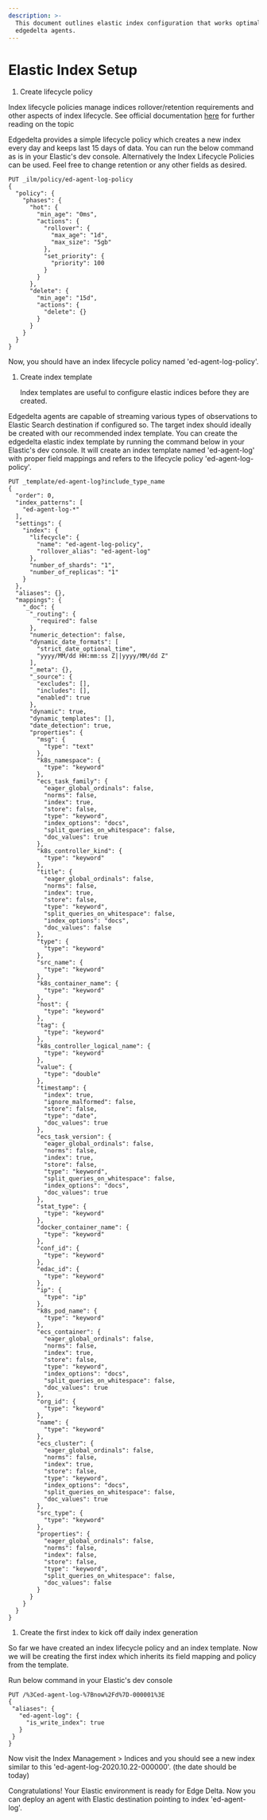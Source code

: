 ```yaml
---
description: >-
  This document outlines elastic index configuration that works optimally with
  edgedelta agents.
---
```


# Elastic Index Setup

1. Create lifecycle policy

Index lifecycle policies manage indices rollover/retention requirements and other aspects of index lifecycle. See official documentation [here](https://www.elastic.co/guide/en/elasticsearch/reference/current/index-lifecycle-management.html) for further reading on the topic

Edgedelta provides a simple lifecycle policy which creates a new index every day and keeps last 15 days of data. You can run the below command as is in your Elastic's dev console. Alternatively the Index Lifecycle Policies can be used. Feel free to change retention or any other fields as desired.

```text
PUT _ilm/policy/ed-agent-log-policy
{
  "policy": {
    "phases": {
      "hot": {
        "min_age": "0ms",
        "actions": {
          "rollover": {
            "max_age": "1d",
            "max_size": "5gb"
          },
          "set_priority": {
            "priority": 100
          }
        }
      },
      "delete": {
        "min_age": "15d",
        "actions": {
          "delete": {}
        }
      }
    }
  }
}
```

Now, you should have an index lifecycle policy named 'ed-agent-log-policy'.

1. Create index template

   Index templates are useful to configure elastic indices before they are created. 

Edgedelta agents are capable of streaming various types of observations to Elastic Search destination if configured so. The target index should ideally be created with our recommended index template. You can create the edgedelta elastic index template by running the command below in your Elastic's dev console. It will create an index template named 'ed-agent-log' with proper field mappings and refers to the lifecycle policy 'ed-agent-log-policy'.

```text
PUT _template/ed-agent-log?include_type_name
{
  "order": 0,
  "index_patterns": [
    "ed-agent-log-*"
  ],
  "settings": {
    "index": {
      "lifecycle": {
        "name": "ed-agent-log-policy",
        "rollover_alias": "ed-agent-log"
      },
      "number_of_shards": "1",
      "number_of_replicas": "1"
    }
  },
  "aliases": {},
  "mappings": {
    "_doc": {
      "_routing": {
        "required": false
      },
      "numeric_detection": false,
      "dynamic_date_formats": [
        "strict_date_optional_time",
        "yyyy/MM/dd HH:mm:ss Z||yyyy/MM/dd Z"
      ],
      "_meta": {},
      "_source": {
        "excludes": [],
        "includes": [],
        "enabled": true
      },
      "dynamic": true,
      "dynamic_templates": [],
      "date_detection": true,
      "properties": {
        "msg": {
          "type": "text"
        },
        "k8s_namespace": {
          "type": "keyword"
        },
        "ecs_task_family": {
          "eager_global_ordinals": false,
          "norms": false,
          "index": true,
          "store": false,
          "type": "keyword",
          "index_options": "docs",
          "split_queries_on_whitespace": false,
          "doc_values": true
        },
        "k8s_controller_kind": {
          "type": "keyword"
        },
        "title": {
          "eager_global_ordinals": false,
          "norms": false,
          "index": true,
          "store": false,
          "type": "keyword",
          "split_queries_on_whitespace": false,
          "index_options": "docs",
          "doc_values": false
        },
        "type": {
          "type": "keyword"
        },
        "src_name": {
          "type": "keyword"
        },
        "k8s_container_name": {
          "type": "keyword"
        },
        "host": {
          "type": "keyword"
        },
        "tag": {
          "type": "keyword"
        },
        "k8s_controller_logical_name": {
          "type": "keyword"
        },
        "value": {
          "type": "double"
        },
        "timestamp": {
          "index": true,
          "ignore_malformed": false,
          "store": false,
          "type": "date",
          "doc_values": true
        },
        "ecs_task_version": {
          "eager_global_ordinals": false,
          "norms": false,
          "index": true,
          "store": false,
          "type": "keyword",
          "split_queries_on_whitespace": false,
          "index_options": "docs",
          "doc_values": true
        },
        "stat_type": {
          "type": "keyword"
        },
        "docker_container_name": {
          "type": "keyword"
        },
        "conf_id": {
          "type": "keyword"
        },
        "edac_id": {
          "type": "keyword"
        },
        "ip": {
          "type": "ip"
        },
        "k8s_pod_name": {
          "type": "keyword"
        },
        "ecs_container": {
          "eager_global_ordinals": false,
          "norms": false,
          "index": true,
          "store": false,
          "type": "keyword",
          "index_options": "docs",
          "split_queries_on_whitespace": false,
          "doc_values": true
        },
        "org_id": {
          "type": "keyword"
        },
        "name": {
          "type": "keyword"
        },
        "ecs_cluster": {
          "eager_global_ordinals": false,
          "norms": false,
          "index": true,
          "store": false,
          "type": "keyword",
          "index_options": "docs",
          "split_queries_on_whitespace": false,
          "doc_values": true
        },
        "src_type": {
          "type": "keyword"
        },
        "properties": {
          "eager_global_ordinals": false,
          "norms": false,
          "index": false,
          "store": false,
          "type": "keyword",
          "split_queries_on_whitespace": false,
          "doc_values": false
        }
      }
    }
  }
}
```

1. Create the first index to kick off daily index generation

So far we have created an index lifecycle policy and an index template. Now we will be creating the first index which inherits its field mapping and policy from the template.

Run below command in your Elastic's dev console

```text
PUT /%3Ced-agent-log-%7Bnow%2Fd%7D-000001%3E
{
 "aliases": {
   "ed-agent-log": {
     "is_write_index": true
   }
 }
}
```

Now visit the Index Management &gt; Indices and you should see a new index similar to this 'ed-agent-log-2020.10.22-000000'. \(the date should be today\)

Congratulations! Your Elastic environment is ready for Edge Delta. Now you can deploy an agent with Elastic destination pointing to index 'ed-agent-log'.

